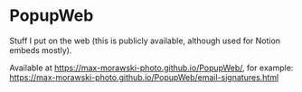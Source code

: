 # PopupWeb

Stuff I put on the web (this is publicly available, although used for Notion embeds mostly).

Available at https://max-morawski-photo.github.io/PopupWeb/, for example: https://max-morawski-photo.github.io/PopupWeb/email-signatures.html
